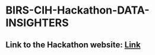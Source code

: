 # BIRS-CIH-Hackathon-DATA-INSIGHTERS
## Link to the Hackathon website: [Link](https://event.hackhub.com/event/cihhackathon)
